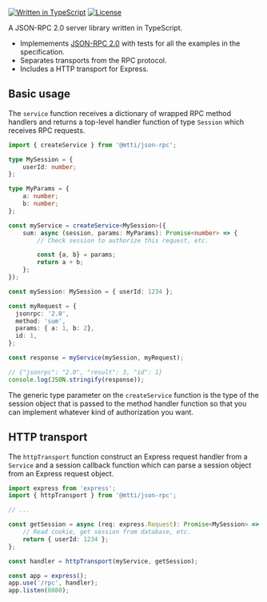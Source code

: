 [![Written in TypeScript](https://flat.badgen.net/badge/icon/TypeScript?icon=typescript&label)](http://www.typescriptlang.org/) <!-- [![npm](https://flat.badgen.net/npm/v/@mtti/json-rpc?icon=npm)](https://www.npmjs.com/package/@mtti/json-rpc) --> [![License](https://flat.badgen.net/github/license/mtti/json-rpc)](https://github.com/mtti/json-rpc/blob/master/LICENSE)

A JSON-RPC 2.0 server library written in TypeScript.

* Implemements [JSON-RPC 2.0](https://www.jsonrpc.org/specification) with tests for all the examples in the specification.
* Separates transports from the RPC protocol.
* Includes a HTTP transport for Express.

## Basic usage

The `service` function receives a dictionary of wrapped RPC method handlers and returns a top-level handler function of type `Session` which receives RPC requests.

```typescript
import { createService } from '@mtti/json-rpc';

type MySession = {
    userId: number;
};

type MyParams = {
    a: number;
    b: number;
};

const myService = createService<MySession>({
    sum: async (session, params: MyParams): Promise<number> => {
        // Check session to authorize this request, etc.

        const {a, b} = params;
        return a + b;
    };
});

const mySession: MySession = { userId: 1234 };

const myRequest = {
  jsonrpc: '2.0',
  method: 'sum',
  params: { a: 1, b: 2},
  id: 1,
};

const response = myService(mySession, myRequest);

// {"jsonrpc": "2.0", "result": 3, "id": 1}
console.log(JSON.stringify(response));
```

The generic type parameter on the `createService` function is the type of the session object that is passed to the method handler function so that you can implement whatever kind of authorization you want.

## HTTP transport

The `httpTransport` function construct an Express request handler from a `Service` and a session callback function which can parse a session object from an Express request object.

```typescript
import express from 'express';
import { httpTransport } from '@mtti/json-rpc';

// ...

const getSession = async (req: express.Request): Promise<MySession> => {
    // Read cookie, get session from database, etc.
    return { userId: 1234 };
};

const handler = httpTransport(myService, getSession);

const app = express();
app.use('/rpc', handler);
app.listen(8080);
```
